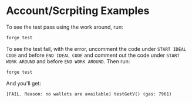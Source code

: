 # Account/Scrpiting Examples 

To see the test pass using the work around, run:

```bash
forge test
```

To see the test fail, with the error, uncomment the code under `START IDEAL CODE` and before `END IDEAL CODE` and comment out the code under `START WORK AROUND` and before `END WORK AROUND`. Then run:

```bash
forge test
```

And you'll get:
```
[FAIL. Reason: no wallets are available] testGetV() (gas: 7961)
```

